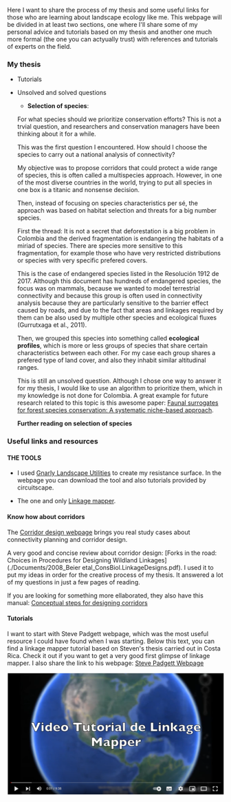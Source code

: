 Here I want to share the process of my thesis and some useful links for those who are learning about landscape ecology like me. This webpage will be divided in at least two sections, one where I'll share some of my personal advice and tutorials based on my thesis and another one much more formal (the one you can actyually trust) with references and tutorials of experts on the field.

### My thesis


- Tutorials

- Unsolved and solved questions

    - **Selection of species**:

    For what species should we prioritize conservation efforts? This is not a trvial question, and researchers and conservation managers have been thinking about it for a while. 

    This was the first question I encountered. How should I choose the species to carry out a national analysis of connectivity?

    My objective was to propose corridors that could protect a wide range of species, this is often called a multispecies approach. However, in one of the most diverse countries in the world, trying to put all species in one box is a titanic and nonsense decision.
    
    Then, instead of focusing on species characteristics per sé, the approach was based on habitat selection and threats for a big number species.

    First the thread: It is not a secret that deforestation is a big problem in Colombia and the derived fragmentation is endangering the habitats of a miriad of species. There are species more sensitive to this fragmentation, for example those who have very restricted distributions or species with very specific prefered covers.

    This is the case of endangered species listed in the Resolución 1912 de 2017. Although this document has hundreds of endangered species, the focus was on mammals, because we wanted to model terrestrial connectivity and because this group is often used in connectivity analysis because they are particularly sensitive to the barrier effect caused by roads, and due to the fact that areas and linkages required by them can be also used by multiple other species and ecological fluxes (Gurrutxaga et al., 2011).

    Then, we grouped this species into something called **ecological profiles**, which is more or less groups of species that share certain characteristics between each other. For my case each group shares a prefered type of land cover, and also they inhabit similar altitudinal ranges.

    This is still an unsolved question. Although I chose one way to answer it for my thesis, I would like to use an algorithm to prioritize them, which in my knowledge is not done for Colombia. A great example for future research related to this topic is this awesome paper: [Faunal surrogates for forest species conservation: A systematic niche-based approach](https://doi.org/10.1016/j.ecolind.2019.01.084).

    **Further reading on selection of species**




### Useful links and resources

#### THE TOOLS

- I used [Gnarly Landscape Utilities](https://circuitscape.org/gnarly-landscape-utilities/) to create my resistance surface. In the webpage you can download the tool and also tutorials provided by circuitscape.

- The one and only [Linkage mapper](https://linkagemapper.org/). 

#### Know how about corridors

The [Corridor design webpage](http://corridordesign.org/) brings you real study cases about connectivity planning and corridor design.

A very good and concise review about corridor design: [Forks in the road: Choices in Procedures for Designing Wildland Linkages](./Documents/2008_Beier etal_ConsBiol.LinkageDesigns.pdf). I used it to put my ideas in order for the creative process of my thesis. It answered a lot of my questions in just a few pages of reading.

If you are looking for something more ellaborated, they also have this manual: [Conceptual steps for designing corridors](./Documents/ConceptualStepsForDesigningCorridors.pdf)


#### Tutorials

I want to start with Steve Padgett webpage, which was the most useful resource I could have found when I was starting. Below this text, you can find a linkage mapper tutorial based on Steven's thesis carried out in Costa Rica. Check it out if you want to get a very good first glimpse of linkage mapper. I also share the link to his webpage: [Steve Padgett Webpage](http://www.stevepadgettvasquez.com/ontheweb)


[![Steve Padgett Tutorial](./Images/Tutorial_Steve.png)](https://www.youtube.com/watch?v=nnQ73tv4tu4 "Steve Padgett Tutorial")


